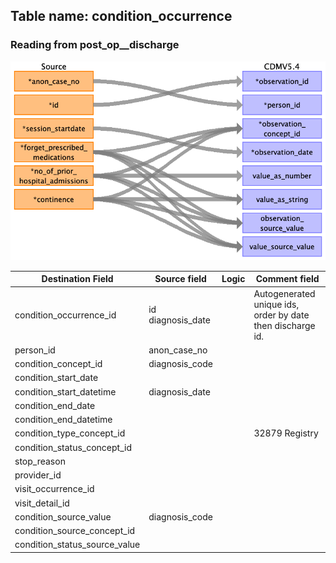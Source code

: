 ## Table name: condition_occurrence

### Reading from post_op__discharge

![](md_files/image11.png)

| Destination Field | Source field | Logic | Comment field |
| --- | --- | --- | --- |
| condition_occurrence_id | id<br>diagnosis_date |  | Autogenerated unique ids, order by date then discharge id. |
| person_id | anon_case_no |  |  |
| condition_concept_id | diagnosis_code |  |  |
| condition_start_date |  |  |  |
| condition_start_datetime | diagnosis_date |  |  |
| condition_end_date |  |  |  |
| condition_end_datetime |  |  |  |
| condition_type_concept_id |  |  | 32879	Registry |
| condition_status_concept_id |  |  |  |
| stop_reason |  |  |  |
| provider_id |  |  |  |
| visit_occurrence_id |  |  |  |
| visit_detail_id |  |  |  |
| condition_source_value | diagnosis_code |  |  |
| condition_source_concept_id |  |  |  |
| condition_status_source_value |  |  |  |

